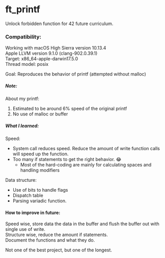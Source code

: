 # ft_printf
Unlock forbidden function for 42 future curriculum.

### Compatibility:
Working with macOS High Sierra version 10.13.4\
Apple LLVM version 9.1.0 (clang-902.0.39.1)\
Target: x86_64-apple-darwin17.5.0\
Thread model: posix

Goal: Reproduces the behavior of printf (attempted without malloc)

##### Note:
About my printf:

1. Estimated to be around 6% speed of the original printf
2. No use of malloc or buffer

##### What I learned:

Speed:
* System call reduces speed. Reduce the amount of write function calls will speed up the function.
* Too many if statements to get the right behavior. 😂
  * Most of the hard-coding are mainly for calculating spaces and handling modifiers

Data structure:
* Use of bits to handle flags
* Dispatch table
* Parsing variadic function.

#### How to improve in future:

Speed wise, store data the data in the buffer and flush the buffer out with single use of write.\
Structure wise, reduce the amount if statements.\
Document the functions and what they do.

Not one of the best project, but one of the longest.

